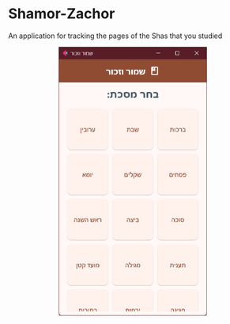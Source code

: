 # Shamor-Zachor
 An application for tracking the pages of the Shas that you studied


<p align="center">
    <img src="https://github.com/NHLOCAL/Shamor-Zachor/blob/main/assets/screen.png?raw=true" width="300"/>
</p>